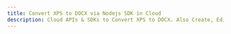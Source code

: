---title: Convert XPS to DOCX via Nodejs SDK in Clouddescription: Cloud APIs & SDKs to Convert XPS to DOCX. Also Create, Edit & Render Microsoft Word & OpenOffice documents in the Cloud.---